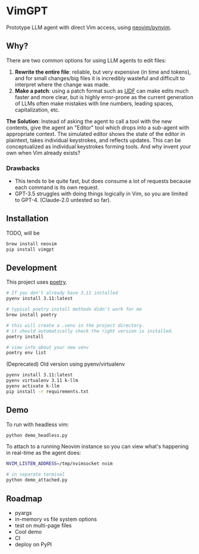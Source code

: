 # VimGPT
Prototype LLM agent with direct Vim access, using [neovim/pynvim](https://github.com/neovim/pynvim).

## Why?
There are two common options for using LLM agents to edit files:
1. **Rewrite the entire file**: reliable, but very expensive (in time and tokens), and for small changes/big files it is incredibly wasteful and difficult to interpret where the change was made.
2. **Make a patch**: using a patch format such as [UDF](https://en.wikipedia.org/wiki/Diff) can make edits much faster and more clear, but is highly error-prone as the current generation of LLMs often make mistakes with line numbers, leading spaces, capitalization, etc.

**The Solution**: Instead of asking the agent to call a tool with the new contents, give the agent an "Editor" tool which drops into a sub-agent with appropriate context. The simulated editor shows the state of the editor in plaintext, takes individual keystrokes, and reflects updates. This can be conceptualized as individual keystrokes forming tools. And why invent your own when Vim already exists?

### Drawbacks
- This tends to be quite fast, but does consume a lot of requests because each command is its own request.
- GPT-3.5 struggles with doing things logically in Vim, so you are limited to GPT-4. (Claude-2.0 untested so far).

## Installation
TODO, will be
```bash
brew install neovim
pip install vimgpt
```

## Development
This project uses [poetry](https://python-poetry.org/).

```bash
# If you don't already have 3.11 installed
pyenv install 3.11:latest

# typical poetry install methods didn't work for me
brew install poetry 

# this will create a .venv in the project directory.
# it should automatically check the right version is installed.
poetry install

# view info about your new venv
poetry env list
```

(Deprecated) Old version using pyenv/virtualenv
```bash
pyenv install 3.11:latest
pyenv virtualenv 3.11 k-llm
pyenv activate k-llm
pip install -r requirements.txt
```

## Demo
To run with headless vim:
```bash
python demo_headless.py
```

To attach to a running Neovim instance so you can view what's happening in real-time as the agent does:
```bash
NVIM_LISTEN_ADDRESS=/tmp/nvimsocket nvim

# in separate terminal
python demo_attached.py
```

## Roadmap
- pyargs
- in-memory vs file system options
- test on multi-page files
- Cool demo
- CI
- deploy on PyPI
